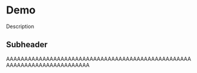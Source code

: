 # Demo

Description

## Subheader

AAAAAAAAAAAAAAAAAAAAAAAAAAAAAAAAAAAAAAAAAAAAAAAAAAAAAAAAAAAAAAAAAAAAAAAAAA